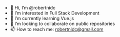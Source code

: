 - 👋 Hi, I’m @robertnidc
- 👀 I’m interested in Full Stack Development
- 🌱 I’m currently learning Vue.js
- 💞️ I’m looking to collaborate on public repositories
- 📫 How to reach me: robertnidc@gmail.com

<!---
robertnidc/robertnidc is a ✨ special ✨ repository because its `README.md` (this file) appears on your GitHub profile.
You can click the Preview link to take a look at your changes.
--->
